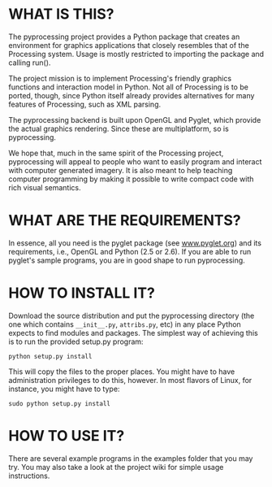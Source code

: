# WHAT IS THIS? #

The pyprocessing project provides a Python package that creates an environment
for graphics applications that closely resembles that of the Processing system.
Usage is mostly restricted to importing the package and calling run().

The project mission is to implement Processing's friendly graphics functions and
interaction model in Python. Not all of Processing is to be ported, though,
since Python itself already provides alternatives for many features of
Processing, such as XML parsing.

The pyprocessing backend is built upon OpenGL and Pyglet, which provide the
actual graphics rendering. Since these are multiplatform, so is pyprocessing.

We hope that, much in the same spirit of the Processing project, pyprocessing
will appeal to people who want to easily program and interact with computer
generated imagery. It is also meant to help teaching computer programming by
making it possible to write compact code with rich visual semantics.

# WHAT ARE THE REQUIREMENTS? #

In essence, all you need is the pyglet package (see www.pyglet.org) and its
requirements, i.e., OpenGL and Python (2.5 or 2.6). If you are able to run
pyglet's sample programs, you are in good shape to run pyprocessing.

# HOW TO INSTALL IT? #

Download the source distribution and put
the pyprocessing directory (the one which contains `__init__.py`, `attribs.py`,
etc) in any place Python expects to find modules and packages. The simplest
way of achieving this is to run the provided setup.py program:

```
python setup.py install
```

This will copy the files to the proper places. You might have to have
administration privileges to do this, however. In most flavors of Linux, for
instance, you might have to type:

```
sudo python setup.py install
```

# HOW TO USE IT? #

There are several example programs in the examples folder that you may try.
You may also take a look at the project wiki for simple usage instructions.
